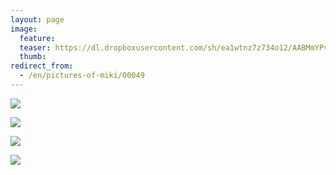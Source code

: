 ```yaml
---
layout: page
image:
  feature:
  teaser: https://dl.dropboxusercontent.com/sh/ea1wtnz7z734o12/AABMmYPv1MHwr_qP6q1lbocza/mikin-kuvat/2/DSC29267-245px.jpg
  thumb:
redirect_from:
  - /en/pictures-of-miki/00049
---
```


[![](https://dl.dropboxusercontent.com/sh/ea1wtnz7z734o12/AAC9Oi00dOI7uG9XKOvy7Yk9a/mikin-kuvat/2/DSC29267-800px.jpg)](https://dl.dropboxusercontent.com/sh/ea1wtnz7z734o12/AAAtvIaiBIkGxp84fl4dR_qfa/mikin-kuvat/2/DSC29267.JPG)

[![](https://dl.dropboxusercontent.com/sh/ea1wtnz7z734o12/AABXyGou4eXpik9ez1imuZPna/mikin-kuvat/2/DSC29249-800px.jpg)](https://dl.dropboxusercontent.com/sh/ea1wtnz7z734o12/AAA75Sj9AqBw5eQEQ3HzssC6a/mikin-kuvat/2/DSC29249.JPG)

[![](https://dl.dropboxusercontent.com/sh/ea1wtnz7z734o12/AACPWtH3O0reMN3anU3cfMESa/mikin-kuvat/2/DSC29242-800px.jpg)](https://dl.dropboxusercontent.com/sh/ea1wtnz7z734o12/AACFQP1nb9DRl50DCII3V1Mfa/mikin-kuvat/2/DSC29242.JPG)

[![](https://dl.dropboxusercontent.com/sh/ea1wtnz7z734o12/AAAxcmw42KyTsbNf_uGl0O8ha/mikin-kuvat/2/DSC29244-800px.jpg)](https://dl.dropboxusercontent.com/sh/ea1wtnz7z734o12/AACDWzcA1DRCi16V8sILZBYTa/mikin-kuvat/2/DSC29244.jpg)
